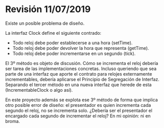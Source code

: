 # Revisión 11/07/2019

Existe un posible problema de diseño.

La interfaz Clock define el siguiente contrado:

- Todo reloj debe poder establecerse a una hora (setTime).
- Todo reloj debe poder devolver la hora que representa (getTime).
- Todo reloj debe poder incrementarse en un segundo (tick).

El 3º método es objeto de discusión. Cómo se incrementa el reloj debería ser tarea de las implementaciones concretas. Incluso
queriendo que sea parte de una interfaz que aporte el contrato para relojes externamente incrementables, debería aplicarse el Principio de Segregación de Interfaz. Separando el tercer método
en una nueva interfaz que herede de esta (IncrementableClock o algo así).

En este proyecto además se explota ese 3º método de forma que implica otro posible error de diseño: el presentador es quien 
incrementa cada segundo el reloj, no se incrementa solo. ¿Debería ser el presentador el encargado cada segundo de incrementar 
el reloj? En mi opinión: ni en broma.
